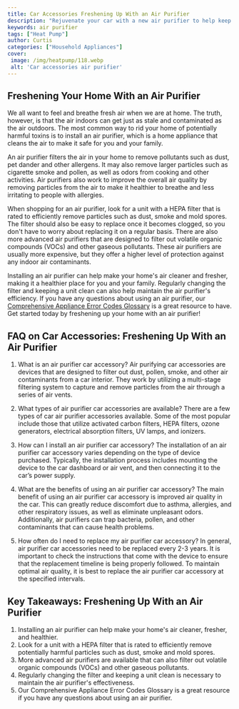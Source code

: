 ```yaml
---
title: Car Accessories Freshening Up With an Air Purifier
description: "Rejuvenate your car with a new air purifier to help keep your car fresh and clean Get the low-down on the best purifiers to suit your needs today"
keywords: air purifier
tags: ["Heat Pump"]
author: Curtis
categories: ["Household Appliances"]
cover: 
 image: /img/heatpump/118.webp
 alt: 'Car accessories air purifier'
---
```

## Freshening Your Home With an Air Purifier 
We all want to feel and breathe fresh air when we are at home. The truth, however, is that the air indoors can get just as stale and contaminated as the air outdoors. The most common way to rid your home of potentially harmful toxins is to install an air purifier, which is a home appliance that cleans the air to make it safe for you and your family. 

An air purifier filters the air in your home to remove pollutants such as dust, pet dander and other allergens. It may also remove larger particles such as cigarette smoke and pollen, as well as odors from cooking and other activities. Air purifiers also work to improve the overall air quality by removing particles from the air to make it healthier to breathe and less irritating to people with allergies. 

When shopping for an air purifier, look for a unit with a HEPA filter that is rated to efficiently remove particles such as dust, smoke and mold spores. The filter should also be easy to replace once it becomes clogged, so you don't have to worry about replacing it on a regular basis. There are also more advanced air purifiers that are designed to filter out volatile organic compounds (VOCs) and other gaseous pollutants. These air purifiers are usually more expensive, but they offer a higher level of protection against any indoor air contaminants. 

Installing an air purifier can help make your home's air cleaner and fresher, making it a healthier place for you and your family. Regularly changing the filter and keeping a unit clean can also help maintain the air purifier's efficiency. If you have any questions about using an air purifier, our [Comprehensive Appliance Error Codes Glossary](./error-codes) is a great resource to have. Get started today by freshening up your home with an air purifier!

## FAQ on Car Accessories: Freshening Up With an Air Purifier

1. What is an air purifier car accessory? 
Air purifying car accessories are devices that are designed to filter out dust, pollen, smoke, and other air contaminants from a car interior. They work by utilizing a multi-stage filtering system to capture and remove particles from the air through a series of air vents. 

2. What types of air purifier car accessories are available?
There are a few types of car air purifier accessories available. Some of the most popular include those that utilize activated carbon filters, HEPA filters, ozone generators, electrical absorption filters, UV lamps, and ionizers. 

3. How can I install an air purifier car accessory?
The installation of an air purifier car accessory varies depending on the type of device purchased. Typically, the installation process includes mounting the device to the car dashboard or air vent, and then connecting it to the car’s power supply.

4. What are the benefits of using an air purifier car accessory?
The main benefit of using an air purifier car accessory is improved air quality in the car. This can greatly reduce discomfort due to asthma, allergies, and other respiratory issues, as well as eliminate unpleasant odors. Additionally, air purifiers can trap bacteria, pollen, and other contaminants that can cause health problems. 

5. How often do I need to replace my air purifier car accessory?
In general, air purifier car accessories need to be replaced every 2-3 years. It is important to check the instructions that come with the device to ensure that the replacement timeline is being properly followed. To maintain optimal air quality, it is best to replace the air purifier car accessory at the specified intervals.

## Key Takeaways: Freshening Up With an Air Purifier 

1. Installing an air purifier can help make your home's air cleaner, fresher, and healthier.
2. Look for a unit with a HEPA filter that is rated to efficiently remove potentially harmful particles such as dust, smoke and mold spores.
3. More advanced air purifiers are available that can also filter out volatile organic compounds (VOCs) and other gaseous pollutants. 
4. Regularly changing the filter and keeping a unit clean is necessary to maintain the air purifier's effectiveness. 
5. Our Comprehensive Appliance Error Codes Glossary is a great resource if you have any questions about using an air purifier.
